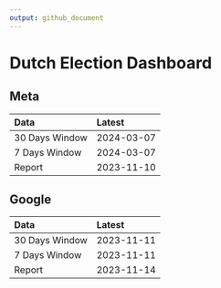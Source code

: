 ```yaml
---
output: github_document
---
```


# Dutch Election Dashboard



## Meta


|Data           |Latest     |
|:--------------|:----------|
|30 Days Window |2024-03-07 |
|7 Days Window  |2024-03-07 |
|Report         |2023-11-10 |

## Google


|Data           |Latest     |
|:--------------|:----------|
|30 Days Window |2023-11-11 |
|7 Days Window  |2023-11-11 |
|Report         |2023-11-14 |
